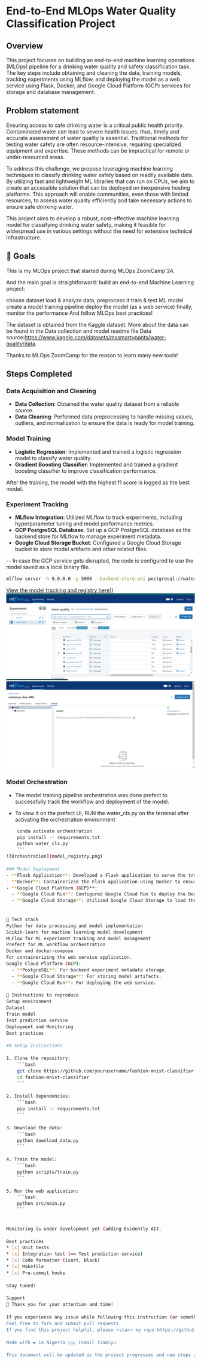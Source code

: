 # End-to-End MLOps Water Quality Classification Project

## Overview
This project focuses on building an end-to-end machine learning operations (MLOps) pipeline for a drinking water quality and safety classification task. The key steps include obtaining and cleaning the data, training models, tracking experiments using MLflow, and deploying the model as a web service using Flask, Docker, and Google Cloud Platform (GCP) services for storage and database management.

## Problem statement
Ensuring access to safe drinking water is a critical public health priority. Contaminated water can lead to severe health issues; thus, timely and accurate assessment of water quality is essential. Traditional methods for testing water safety are often resource-intensive, requiring specialized equipment and expertise. These methods can be impractical for remote or under-resourced areas.

To address this challenge, we propose leveraging machine learning techniques to classify drinking water safety based on readily available data. By utilizing fast and lightweight ML libraries that can run on CPUs, we aim to create an accessible solution that can be deployed on inexpensive hosting platforms. This approach will enable communities, even those with limited resources, to assess water quality efficiently and take necessary actions to ensure safe drinking water.

This project aims to develop a robust, cost-effective machine learning model for classifying drinking water safety, making it feasible for widespread use in various settings without the need for extensive technical infrastructure.

## 🎯 Goals
This is my MLOps project that started during MLOps ZoomCamp'24.

And the main goal is straightforward: build an end-to-end Machine Learning project:

choose dataset
load & analyze data, preprocess it
train & test ML model
create a model training pipeline
deploy the model (as a web service)
finally, monitor the performance
And follow MLOps best practices!

The dataset is obtained from the Kaggle dataset. More about the data can be found in the Data collection and model readme file
Data source:https://www.kaggle.com/datasets/mssmartypants/water-quality/data.

Thanks to MLOps ZoomCamp for the reason to learn many new tools!

## Steps Completed

### Data Acquisition and Cleaning
- **Data Collection**: Obtained the water quality dataset from a reliable source.
- **Data Cleaning**: Performed data preprocessing to handle missing values, outliers, and normalization to ensure the data is ready for model training.

### Model Training
- **Logistic Regression**: Implemented and trained a logistic regression model to classify water quality.
- **Gradient Boosting Classifier**: Implemented and trained a gradient boosting classifier to improve classification performance.

After the training, the model with the highest f1 score is logged as the best model.


### Experiment Tracking
- **MLflow Integration**: Utilized MLflow to track experiments, including hyperparameter tuning and model performance metrics.
- **GCP PostgreSQL Database**: Set up a GCP PostgreSQL database as the backend store for MLflow to manage experiment metadata.
- **Google Cloud Storage Bucket**: Configured a Google Cloud Storage bucket to store model artifacts and other related files.

-- In case the GCP service gets disrupted, the code is configured to use the model saved as a local binary file.


```bash
mlflow server -h 0.0.0.0 -p 5000 --backend-store-uri postgresql://waterDB:padlock02@10.110.160.4:5432/mlflow --default-artifact-root gs://water_quality_model 
```

[View the model tracking and registry here]([http://35.192.179.167:5000/)])
![Experiment tracking](exp_tracking.png)
![Model Registry](model_registry.png)


### Model Orchestration
- The model training pipeline orchestration was done prefect to successfully track the workflow and deployment of the model.

- To view it on the prefect UI, RUN the water_cls.py on the terminal after activating the orchestration environment
```bash
    conda activate orchestration
    pip install -r requirements.txt
    python water_cls.py
    ```
![Orchestration](model_registry.png)

### Model Deployment
- **Flask Application**: Developed a Flask application to serve the trained model as a web service.
- **Docker**: Containerized the Flask application using Docker to ensure consistency across different deployment environments.
- **Google Cloud Platform (GCP)**: 
  - **Google Cloud Run**: Configured Google Cloud Run to deploy the Dockerized Flask application as a scalable web service.
  - **Google Cloud Storage**: Utilized Google Cloud Storage to load the trained model artifacts in the web service.


🧰 Tech stack
Python for data processing and model implementation
Scikit-learn for machine learning model development
MLFlow for ML experiment tracking and model management
Prefect for ML workflow orchestration
Docker and docker-compose
For containerizing the web service application.
Google Cloud Platform (GCP): 
  - **PostgreSQL**: For backend experiment metadata storage.
  - **Google Cloud Storage**: For storing model artifacts.
  - **Google Cloud Run**: For deploying the web service.

🚀 Instructions to reproduce
Setup environment
Dataset
Train model
Test prediction service
Deployment and Monitoring
Best practices

## Setup Instructions

1. Clone the repository:
    ```bash
    git clone https://github.com/yourusername/fashion-mnist-classifier.git
    cd fashion-mnist-classifier
    ```

2. Install dependencies:
    ```bash
    pip install -r requirements.txt
    ```

3. Download the data:
    ```bash
    python download_data.py
    ```

4. Train the model:
    ```bash
    python scripts/train.py
    ```

5. Run the web application:
    ```bash
    python src/main.py
    ```


Monitoring is under development yet (adding Evidently AI).

Best practices
* [x] Unit tests
* [x] Integration test (== Test prediction service)
* [x] Code formatter (isort, black)
* [x] Makefile
* [x] Pre-commit hooks 

Stay tuned!

Support
🙏 Thank you for your attention and time!

If you experience any issue while following this instruction (or something left unclear), please add it to Issues, I'll be glad to help/fix. And your feedback, questions & suggestions are welcome as well!
Feel free to fork and submit pull requests.
If you find this project helpful, please ⭐️star⭐️ my repo https://github.com/Tiamz01/Drinking-water-safety-classification to help other people discover it 🙏

Made with ❤️ in Nigeria 🇺🇦 Ismail Tiamiyu

This document will be updated as the project progresses and new steps are completed.
